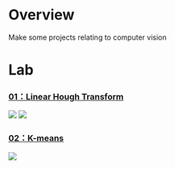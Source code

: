 # Overview
Make some projects relating to computer vision

# Lab
### [01：Linear Hough Transform](https://github.com/tailer954/ComputerVision/blob/master/01_Hough%20Transform/linear_hough_transform.m)
>
>
![](https://github.com/tailer954/ComputerVision/blob/master/01_Hough%20Transform/Preprocessing.jpg)
![](https://github.com/tailer954/ComputerVision/blob/master/01_Hough%20Transform/Edge%20and%20Detect%20Result.JPG)
>
### [02：K-means](https://github.com/tailer954/ComputerVision/blob/master/02_K%20means/k_means.m)
>
>
![](https://github.com/tailer954/ComputerVision/blob/master/02_K%20means/K-means%20Result.JPG)
